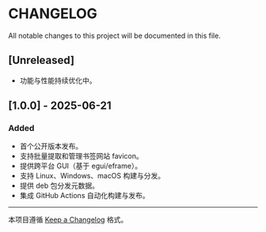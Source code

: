 # CHANGELOG

All notable changes to this project will be documented in this file.

## [Unreleased]

- 功能与性能持续优化中。

## [1.0.0] - 2025-06-21

### Added

- 首个公开版本发布。
- 支持批量提取和管理书签网站 favicon。
- 提供跨平台 GUI（基于 egui/eframe）。
- 支持 Linux、Windows、macOS 构建与分发。
- 提供 deb 包分发元数据。
- 集成 GitHub Actions 自动化构建与发布。

---

本项目遵循 [Keep a Changelog](https://keepachangelog.com/zh-CN/1.0.0/) 格式。
